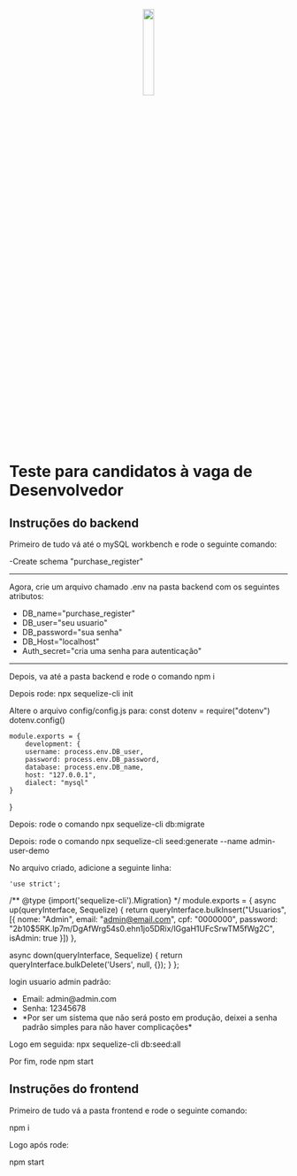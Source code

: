 <div align="center">
    <img src="https://site.signoweb.com.br/assets/images/logo-signo.svg" width="20%" />
  </div>
  
<h1>Teste para candidatos à vaga de Desenvolvedor</h1>

<h2>Instruções do backend</h2>

<p>Primeiro de tudo vá até o mySQL workbench e rode o seguinte comando:</p>
<p>-Create schema "purchase_register"</p>

<hr />

<p>Agora, crie um arquivo chamado .env na pasta backend com os seguintes atributos:</p>
<ul>
    <li>DB_name="purchase_register"</li>
    <li>DB_user="seu usuario"</li>
    <li>DB_password="sua senha"</li>
    <li>DB_Host="localhost"</li>
    <li>Auth_secret="cria uma senha para autenticação"</li>
</ul>

<hr />
<p>Depois, va até a pasta backend e rode o comando npm i</p>
<p>Depois rode: npx sequelize-cli init</p>
<p>Altere o arquivo config/config.js para:
    const dotenv =  require("dotenv")
    dotenv.config()

    module.exports = {
        development: {
        username: process.env.DB_user,
        password: process.env.DB_password,
        database: process.env.DB_name,
        host: "127.0.0.1",
        dialect: "mysql"
    }
}
</p>
<p>Depois: rode o comando npx sequelize-cli db:migrate</p>
<p>Depois: rode o comando npx sequelize-cli seed:generate --name admin-user-demo</p>
<p>No arquivo criado, adicione a seguinte linha:

    'use strict';

/** @type {import('sequelize-cli').Migration} */
module.exports = {
  async up(queryInterface, Sequelize) {
    return queryInterface.bulkInsert("Usuarios", [{
      nome: "Admin",
      email: "admin@email.com",
      cpf: "0000000",
      password: "$2b$10$5RK.Ip7m/DgAfWrg54s0.ehn1jo5DRix/lGgaH1UFcSrwTM5fWg2C",
      isAdmin: true
    }])
  },

  async down(queryInterface, Sequelize) {
    return queryInterface.bulkDelete('Users', null, {});
  }
};

</p>
<p>login usuario admin padrão:
    <ul>
        <li>Email: admin@admin.com</li>
        <li>Senha: 12345678</li>
        <li>*Por ser um sistema que não será posto em produção, deixei a senha padrão simples para não haver complicações*</li>
    </ul>
</p>
<p>Logo em seguida: npx sequelize-cli db:seed:all</p>
<p>Por fim, rode npm start</p>

<h2>Instruções do frontend</h2>

<p>Primeiro de tudo vá a pasta frontend e rode o seguinte comando:</p>
<p>npm i</p>

<p>Logo após rode:</p>
<p>npm start</p>
